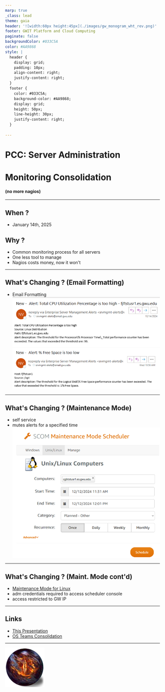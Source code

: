 ```yaml
---
marp: true
_class: lead
theme: gaia
header: '![width:60px height:45px](./images/gw_monogram_wht_rev.png)'
footer: GWIT Platform and Cloud Computing
paginate: false
backgroundColor: #033C5A
color: #AA9868
style: |
  header {
    display: grid;
    padding: 10px;
    align-content: right;
    justify-content: right;
  }
  footer {
    color: #033C5A;
    background-color: #AA9868;
    display: grid;
    height: 50px;
    line-height: 30px;
    justify-content: right;
  }

---
```

# PCC: Server Administration
# Monitoring Consolidation
#### (no more nagios)
---
## When ?
- January 14th, 2025

## Why ?
- Common monitoring process for all servers
- One less tool to manage
- Nagios costs money, now it won't

---
## What's Changing ? (Email Formatting)

- Email Formatting
![width:600 height:200](./images/alert_cpu_utilization.png)
![width:600 height:200](./images/alert_free_space.png)

---
## What's Changing ? (Maintenance Mode)
- self service
- mutes alerts for a specified time
![width:375 height:330](./images/maintenance_mode.png)


---
## What's Changing ? (Maint. Mode cont'd)

- [Maintenance Mode for Linux](https://scom.it.gwu.edu/MM/Home/Unix)
- adm credentials required to access scheduler console
- access restricted to GW IP


---
## Links
- [This Presentation](https://github.com/gwit-esd-pcc-serveradministration/esm_monitoring_consolidation.git)
- [OS Teams Consolidation](https://github.com/gwit-esd-pcc-serveradministration/pcc_serveradmin_consolidation_roadshow.git)
---

![bg center: 10% 10%](./images/palantir.png)